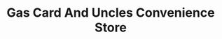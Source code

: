 ---
title: "Gas Card And Uncles Convenience Store"
url: /orla/gas-card-and-uncles-convenience-store/
shop: Dorfladen
---